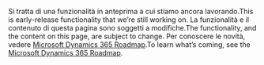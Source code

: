 <span data-ttu-id="8c616-101">Si tratta di una funzionalità in anteprima a cui stiamo ancora lavorando.</span><span class="sxs-lookup"><span data-stu-id="8c616-101">This is early-release functionality that we’re still working on.</span></span> <span data-ttu-id="8c616-102">La funzionalità e il contenuto di questa pagina sono soggetti a modifiche.</span><span class="sxs-lookup"><span data-stu-id="8c616-102">The functionality, and the content on this page, are subject to change.</span></span> <span data-ttu-id="8c616-103">Per conoscere le novità, vedere [Microsoft Dynamics 365 Roadmap](https://go.microsoft.com/fwlink/?linkid=842139).</span><span class="sxs-lookup"><span data-stu-id="8c616-103">To learn what’s coming, see the [Microsoft Dynamics 365 Roadmap](https://go.microsoft.com/fwlink/?linkid=842139).</span></span>